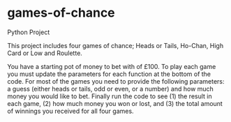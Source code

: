 # games-of-chance
Python Project

<p>This project includes four games of chance; Heads or Tails, Ho-Chan, High Card or Low and Roulette.</p>
	You have a starting pot of money to bet with of £100.
	To play each game you must update the parameters for each function at the bottom of the code. For most of the games you need to provide the following parameters: a guess (either heads or tails, odd or even, or a number) and how much money you would like to bet.
	Finally run the code to see (1) the result in each game, (2) how much money you won or lost, and (3) the total amount of winnings you received for all four games.
